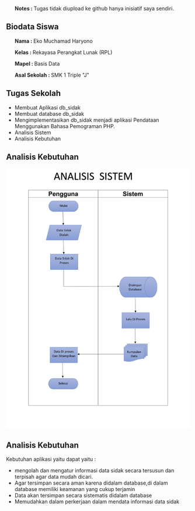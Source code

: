 <ul><b>Notes : </b>Tugas tidak diupload ke github hanya inisiatif saya sendiri.</ul>

## Biodata Siswa

<ul><b>Nama : </b>Eko Muchamad Haryono</ul>
<ol><b>Kelas : </b>Rekayasa Perangkat Lunak (RPL)</ol>
<ol><b>Mapel : </b>Basis Data</ol>

<ol><b>Asal Sekolah : </b>SMK 1 Triple "J"</ol>

## Tugas Sekolah

- Membuat Aplikasi db_sidak
- Membuat database db_sidak
- Mengimplementasikan db_sidak menjadi aplikasi Pendataan Menggunakan Bahasa Pemograman PHP.
- Analisis Sistem
- Analisis Kebutuhan

## Analisis Kebutuhan

<img src="assets_readme/Analisis_Sistem.jpg" alt="Analisis_Sistem">

## Analisis Kebutuhan

Kebutuhan aplikasi yaitu dapat yaitu :<br>

- mengolah dan mengatur informasi data sidak secara tersusun dan terpisah agar data mudah dicari.<br>
- Agar tersimpan secara aman karena didalam database,di dalam database memiliki keamanan yang cukup terjamin<br>
- Data akan tersimpan secara sistematis didalam database<br>
- Memudahkan dalam perkerjaan dalam mendata informasi data sidak<br>
